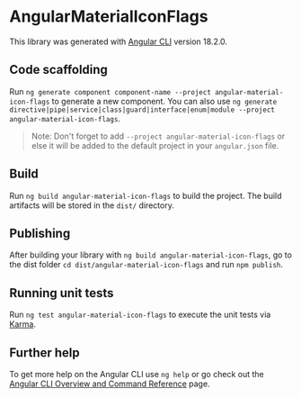 # AngularMaterialIconFlags

This library was generated with [Angular CLI](https://github.com/angular/angular-cli) version 18.2.0.

## Code scaffolding

Run `ng generate component component-name --project angular-material-icon-flags` to generate a new component. You can also use `ng generate directive|pipe|service|class|guard|interface|enum|module --project angular-material-icon-flags`.
> Note: Don't forget to add `--project angular-material-icon-flags` or else it will be added to the default project in your `angular.json` file. 

## Build

Run `ng build angular-material-icon-flags` to build the project. The build artifacts will be stored in the `dist/` directory.

## Publishing

After building your library with `ng build angular-material-icon-flags`, go to the dist folder `cd dist/angular-material-icon-flags` and run `npm publish`.

## Running unit tests

Run `ng test angular-material-icon-flags` to execute the unit tests via [Karma](https://karma-runner.github.io).

## Further help

To get more help on the Angular CLI use `ng help` or go check out the [Angular CLI Overview and Command Reference](https://angular.dev/tools/cli) page.
